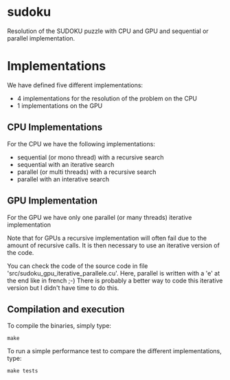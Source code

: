 # sudoku
Resolution of the SUDOKU puzzle with CPU and GPU and sequential or parallel implementation.

# Implementations

We have defined five different implementations:
- 4 implementations for the resolution of the problem on the CPU
- 1 implementations on the GPU

## CPU Implementations

For the CPU we have the following implementations:
- sequential (or mono thread) with a recursive search
- sequential with an iterative search
- parallel (or multi threads) with a recursive search
- parallel with an interative search

## GPU Implementation

For the GPU we have only one parallel (or many threads) iterative implementation

Note that for GPUs a recursive implementation will often fail due to the amount of
recursive calls. It is then necessary to use an iterative version of the code.

You can check the code of the source code in file 'src/sudoku_gpu_iterative_parallele.cu'.
Here, parallel is written with a 'e' at the end like in french ;-)
There is probably a better way to code this iterative version but I didn't have time to
do this.

## Compilation and execution

To compile the binaries, simply type:

```
make
```

To run a simple performance test to compare the different implementations, type:

```
make tests
```
